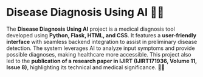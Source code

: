 # Disease Diagnosis Using AI 🏥🤖  

The **Disease Diagnosis Using AI** project is a medical diagnosis tool developed using **Python, Flask, HTML, and CSS**. It features a **user-friendly interface** with seamless backend integration to assist in preliminary disease detection. The system leverages AI to analyze input symptoms and provide possible diagnoses, making healthcare more accessible. This project also led to the **publication of a research paper in IJIRT (IJIRT171936, Volume 11, Issue 8)**, highlighting its technical and medical significance. 🚀📜
